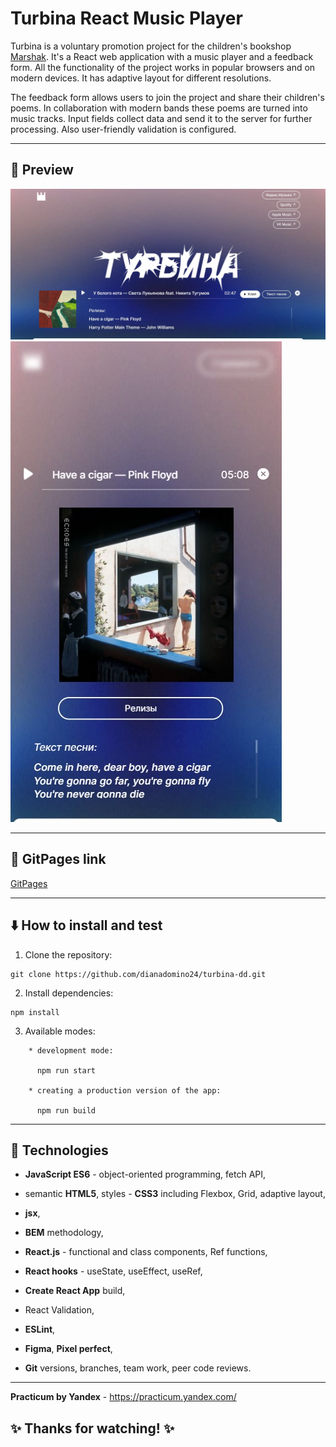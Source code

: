 # Turbina React Music Player

Turbina is a voluntary promotion project for the children's bookshop [Marshak](https://marshakbooks.ru/). It's a React web application with a music player and a feedback form. All the functionality of the project works in popular browsers and on modern devices. It has adaptive layout for different resolutions.

The feedback form allows users to join the project and share their children's poems. In collaboration with modern bands these poems are turned into music tracks. Input fields collect data and send it to the server for further processing. Also user-friendly validation is configured.

---

## :mag_right: Preview

![Preview](./Screenshot_1.jpg)
![Preview](./Screenshot_2.jpg)

---

## :link: GitPages link

[GitPages](https://dianadomino24.github.io/turbina-dd/)

---

## :arrow_down: How to install and test

1. Clone the repository:

```
git clone https://github.com/dianadomino24/turbina-dd.git
```

2. Install dependencies:

```
npm install
```

3. Available modes:

```
    * development mode:

      npm run start

    * creating a production version of the app:

      npm run build
```

---

## :rocket: Technologies

- **JavaScript ES6** - object-oriented programming, fetch API,

- semantic **HTML5**, styles - **CSS3** including Flexbox, Grid, adaptive layout,
- **jsx**,
- **BEM** methodology,

- **React.js** - functional and class components, Ref functions,
- **React hooks** - useState, useEffect, useRef,
- **Create React App** build,
- React Validation,

- **ESLint**,
- **Figma**, **Pixel perfect**,

- **Git** versions, branches, team work, peer code reviews.

---

**Practicum by Yandex** - https://practicum.yandex.com/

## :sparkles: Thanks for watching! :sparkles:
